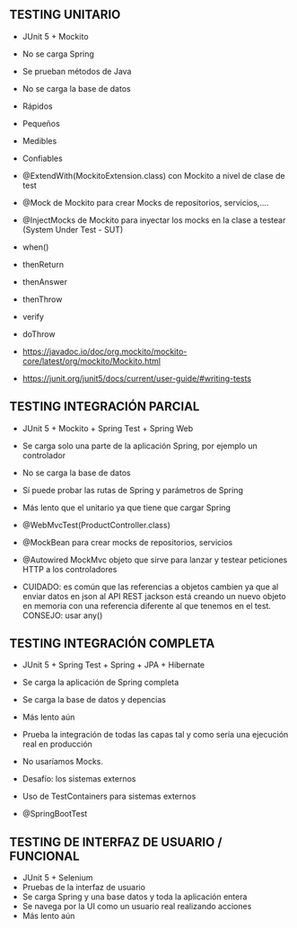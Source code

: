

## TESTING UNITARIO

* JUnit 5 + Mockito
* No se carga Spring
* Se prueban métodos de Java
* No se carga la base de datos
* Rápidos
* Pequeños
* Medibles
* Confiables

* @ExtendWith(MockitoExtension.class) con Mockito a nivel de clase de test
* @Mock de Mockito para crear Mocks de repositorios, servicios,....
* @InjectMocks de Mockito para inyectar los mocks en la clase a testear (System Under Test - SUT)

* when()
* thenReturn
* thenAnswer
* thenThrow
* verify
* doThrow

* https://javadoc.io/doc/org.mockito/mockito-core/latest/org/mockito/Mockito.html
* https://junit.org/junit5/docs/current/user-guide/#writing-tests


## TESTING INTEGRACIÓN PARCIAL

* JUnit 5 + Mockito + Spring Test + Spring Web
* Se carga solo una parte de la aplicación Spring, por ejemplo un controlador
* No se carga la base de datos
* Sí puede probar las rutas de Spring y parámetros de Spring
* Más lento que el unitario ya que tiene que cargar Spring

* @WebMvcTest(ProductController.class)
* @MockBean para crear mocks de repositorios, servicios
* @Autowired MockMvc objeto que sirve para lanzar y testear peticiones HTTP a los controladores

* CUIDADO: es común que las referencias a objetos cambien ya que al enviar datos en json al API REST jackson está creando un nuevo objeto en memoria con una referencia diferente al que tenemos en el test. CONSEJO: usar any()


## TESTING INTEGRACIÓN COMPLETA

* JUnit 5 + Spring Test + Spring + JPA + Hibernate
* Se carga la aplicación de Spring completa
* Se carga la base de datos y depencias
* Más lento aún
* Prueba la integración de todas las capas tal y como sería una ejecución real en producción
* No usaríamos Mocks.
* Desafío: los sistemas externos
* Uso de TestContainers para sistemas externos

* @SpringBootTest


## TESTING DE INTERFAZ DE USUARIO / FUNCIONAL

* JUnit 5 + Selenium
* Pruebas de la interfaz de usuario
* Se carga Spring y una base datos y toda la aplicación entera
* Se navega por la UI como un usuario real realizando acciones
* Más lento aún